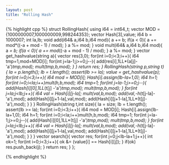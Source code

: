```yaml
---
layout: post
title: "Rolling Hash"
---
```

{% highlight cpp %}
struct RollingHash{
  using i64 = int64_t;
  vector<i64> MOD = {1000000007,1000000009,998244353};
  vector<i64> Hash[3],value;
  i64 b = 1000007;
  int la,lb;
  void add(i64& a,i64 b,i64 mod){
    a += b;
    if(a < 0){
      a += mod*((-a + mod - 1) / mod);
    }
    a %= mod;
  }
  void mult(i64& a,i64 b,i64 mod){
    a *= b;
    if(a < 0){
      a += mod*((-a + mod - 1) / mod);
    }
    a %= mod;
  }
  vector<i64> get_hashvalue(string a){
    vector<i64> res(3,0);
    for(int i=0;i<3;i++){
      i64 tmp=1,mod=MOD[i];
      for(int j=la-1;j>=0;j--){
        add(res[i],1LL*(a[j]-'a')*tmp,mod);
        mult(tmp,b,mod);
      }
    }
    return res;
  }
  RollingHash(string p,string t){
    la = p.length();
    lb = t.length();
    assert(lb >= la);
    value = get_hashvalue(p);
    for(int i=0;i<3;i++){
      i64 mod = MOD[i];
      Hash[i].assign(lb-la+1,0);
      i64 h=1;
      for(int i=0;i<la;i++)mult(h,b,mod);
      i64 tmp=1;
      for(int j=la-1;j>=0;j--){
        add(Hash[i][0],1LL*(t[j] -'a')*tmp,mod);
        mult(tmp,b,mod);
      }
      for(int j=la;j<lb;j++){
        i64 val = Hash[i][j-la];
        mult(val,b,mod);
        add(val,-h*(t[j-la]-'a'),mod);
        add(Hash[i][j+1-la],val,mod);
        add(Hash[i][j+1-la],1LL*(t[j]-'a'),mod);
      }
    }
  }
  RollingHash(string t,int size){
    la = size;
    lb = t.length();
    assert(lb >= la);
    for(int i=0;i<3;i++){
      i64 mod = MOD[i];
      Hash[i].assign(lb-la+1,0);
      i64 h=1;
      for(int i=0;i<la;i++)mult(h,b,mod);
      i64 tmp=1;
      for(int j=la-1;j>=0;j--){
        add(Hash[i][0],1LL*(t[j] -'a')*tmp,mod);
        mult(tmp,b,mod);
      }
      for(int j=la;j<lb;j++){
        i64 val = Hash[i][j-la];
        mult(val,b,mod);
        add(val,-h*(t[j-la]-'a'),mod);
        add(Hash[i][j+1-la],val,mod);
        add(Hash[i][j+1-la],1LL*(t[j]-'a'),mod);
      }
    }
  }
  vector<int> search(){
    vector<int> res;
    for(int j=0;j<lb-la+1;j++){
      int ok=1;
      for(int i=0;i<3;i++){
        ok &= (value[i] == Hash[i][j]);
      }
      if(ok) res.push_back(j);
    }
    return res;
  }
};

{% endhighlight %}
